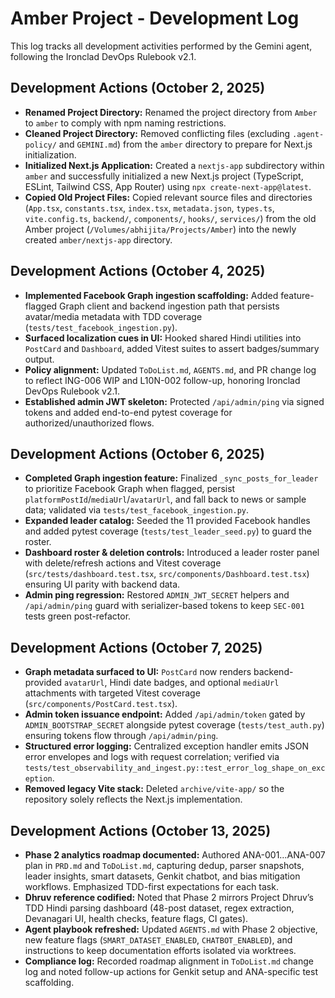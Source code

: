 # Amber Project - Development Log

This log tracks all development activities performed by the Gemini agent, following the Ironclad DevOps Rulebook v2.1.

## Development Actions (October 2, 2025)

*   **Renamed Project Directory:** Renamed the project directory from `Amber` to `amber` to comply with npm naming restrictions.
*   **Cleaned Project Directory:** Removed conflicting files (excluding `.agent-policy/` and `GEMINI.md`) from the `amber` directory to prepare for Next.js initialization.
*   **Initialized Next.js Application:** Created a `nextjs-app` subdirectory within `amber` and successfully initialized a new Next.js project (TypeScript, ESLint, Tailwind CSS, App Router) using `npx create-next-app@latest`.
*   **Copied Old Project Files:** Copied relevant source files and directories (`App.tsx`, `constants.tsx`, `index.tsx`, `metadata.json`, `types.ts`, `vite.config.ts`, `backend/`, `components/`, `hooks/`, `services/`) from the old Amber project (`/Volumes/abhijita/Projects/Amber`) into the newly created `amber/nextjs-app` directory.

## Development Actions (October 4, 2025)

*   **Implemented Facebook Graph ingestion scaffolding:** Added feature-flagged Graph client and backend ingestion path that persists avatar/media metadata with TDD coverage (`tests/test_facebook_ingestion.py`).
*   **Surfaced localization cues in UI:** Hooked shared Hindi utilities into `PostCard` and `Dashboard`, added Vitest suites to assert badges/summary output.
*   **Policy alignment:** Updated `ToDoList.md`, `AGENTS.md`, and PR change log to reflect ING-006 WIP and L10N-002 follow-up, honoring Ironclad DevOps Rulebook v2.1.
*   **Established admin JWT skeleton:** Protected `/api/admin/ping` via signed tokens and added end-to-end pytest coverage for authorized/unauthorized flows.

## Development Actions (October 6, 2025)

*   **Completed Graph ingestion feature:** Finalized `_sync_posts_for_leader` to prioritize Facebook Graph when flagged, persist `platformPostId`/`mediaUrl`/`avatarUrl`, and fall back to news or sample data; validated via `tests/test_facebook_ingestion.py`.
*   **Expanded leader catalog:** Seeded the 11 provided Facebook handles and added pytest coverage (`tests/test_leader_seed.py`) to guard the roster.
*   **Dashboard roster & deletion controls:** Introduced a leader roster panel with delete/refresh actions and Vitest coverage (`src/tests/dashboard.test.tsx`, `src/components/Dashboard.test.tsx`) ensuring UI parity with backend data.
*   **Admin ping regression:** Restored `ADMIN_JWT_SECRET` helpers and `/api/admin/ping` guard with serializer-based tokens to keep `SEC-001` tests green post-refactor.

## Development Actions (October 7, 2025)

*   **Graph metadata surfaced to UI:** `PostCard` now renders backend-provided `avatarUrl`, Hindi date badges, and optional `mediaUrl` attachments with targeted Vitest coverage (`src/components/PostCard.test.tsx`).
*   **Admin token issuance endpoint:** Added `/api/admin/token` gated by `ADMIN_BOOTSTRAP_SECRET` alongside pytest coverage (`tests/test_auth.py`) ensuring tokens flow through `/api/admin/ping`.
*   **Structured error logging:** Centralized exception handler emits JSON error envelopes and logs with request correlation; verified via `tests/test_observability_and_ingest.py::test_error_log_shape_on_exception`.
*   **Removed legacy Vite stack:** Deleted `archive/vite-app/` so the repository solely reflects the Next.js implementation.

## Development Actions (October 13, 2025)

*   **Phase 2 analytics roadmap documented:** Authored ANA-001…ANA-007 plan in `PRD.md` and `ToDoList.md`, capturing dedup, parser snapshots, leader insights, smart datasets, Genkit chatbot, and bias mitigation workflows. Emphasized TDD-first expectations for each task.
*   **Dhruv reference codified:** Noted that Phase 2 mirrors Project Dhruv’s TDD Hindi parsing dashboard (48-post dataset, regex extraction, Devanagari UI, health checks, feature flags, CI gates).
*   **Agent playbook refreshed:** Updated `AGENTS.md` with Phase 2 objective, new feature flags (`SMART_DATASET_ENABLED`, `CHATBOT_ENABLED`), and instructions to keep documentation efforts isolated via worktrees.
*   **Compliance log:** Recorded roadmap alignment in `ToDoList.md` change log and noted follow-up actions for Genkit setup and ANA-specific test scaffolding.
